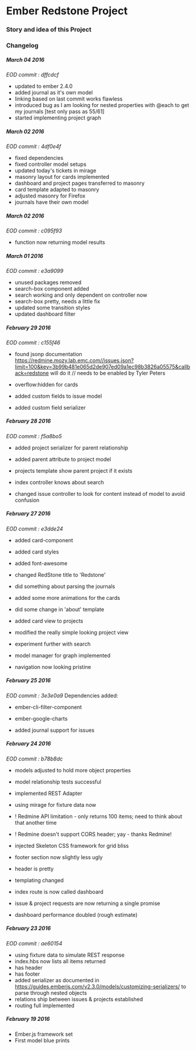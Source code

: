 Ember Redstone Project
======================

### Story and idea of this Project ###


### Changelog ###

##### March 04 2016 #####
_EOD commit : dffcdcf_
- updated to ember 2.4.0
- added journal as it's own model
- linking based on last commit works flawless
- introduced bug as I am looking for nested properties with @each to get my journals [test only pass as 55/61]
- started implementing project graph

##### March 02 2016 #####
_EOD commit : 4df0e4f_
- fixed dependencies
- fixed controller model setups
- updated today's tickets in mirage
- masonry layout for cards implemented
- dashboard and project pages transferred to masonry
- card template adapted to masonry
- adjusted masonry for Firefox
- journals have their own model

##### March 02 2016 #####
_EOD commit : c095f93_
- function now returning model results

##### March 01 2016 #####
_EOD commit : e3a9099_
- unused packages removed
- search-box component added
- search working and only dependent on controller now
- search-box pretty, needs a little fix
- updated some transition styles
- updated dashboard filter

##### February 29 2016 #####
_EOD commit : c155f46_
- found jsonp documentation
https://redmine.mozy.lab.emc.com//issues.json?limit=100&key=3b99b481e065d2de907ed09a1ec98b3826a05575&callback=redstone will do it // needs to be enabled by Tyler Peters

- overflow:hidden for cards
- added custom fields to issue model
- added custom field serializer

##### February 28 2016 #####
_EOD commit : f5a8bo5_
- added project serializer for parent relationship
- added parent attribute to project model
- projects template show parent project if it exists

- index controller knows about search
- changed issue controller to look for content instead of model to avoid confusion

##### February 27 2016 #####
_EOD commit : e3dde24_
- added card-component
- added card styles
- added font-awesome
- changed RedStone title to 'Redstone'
- did something about parsing the journals
- added some more animations for the cards
- did some change in 'about' template
- added card view to projects
- modified the really simple looking project view
- experiment further with search

- model manager for graph implemented
- navigation now looking pristine

##### February 25 2016 #####
_EOD commit : 3e3e0a9_
Dependencies added:
- ember-cli-filter-component
- ember-google-charts

- added journal support for issues

##### February 24 2016 #####
_EOD commit : b78b8dc_
- models adjusted to hold more object properties
- model relationship tests successful
- implemented REST Adapter
- using mirage for fixture data now
- ! Redmine API limitation - only returns 100 items; need to think about that another time
- ! Redmine doesn't support CORS header; yay - thanks Redmine!

- injected Skeleton CSS framework for grid bliss
- footer section now slightly less ugly
- header is pretty
- templating changed
- index route is now called dashboard
- issue & project requests are now returning a single promise
- dashboard performance doubled (rough estimate)

##### February 23 2016 #####
_EOD commit : ae60154_
- using fixture data to simulate REST response
- index.hbs now lists all items returned
- has header
- has footer
- added serializer as documented in https://guides.emberjs.com/v2.3.0/models/customizing-serializers/ to parse through nested objects
- relations ship between issues & projects established
- routing full implemented

##### February 19 2016 #####
- Ember.js framework set
- First model blue prints